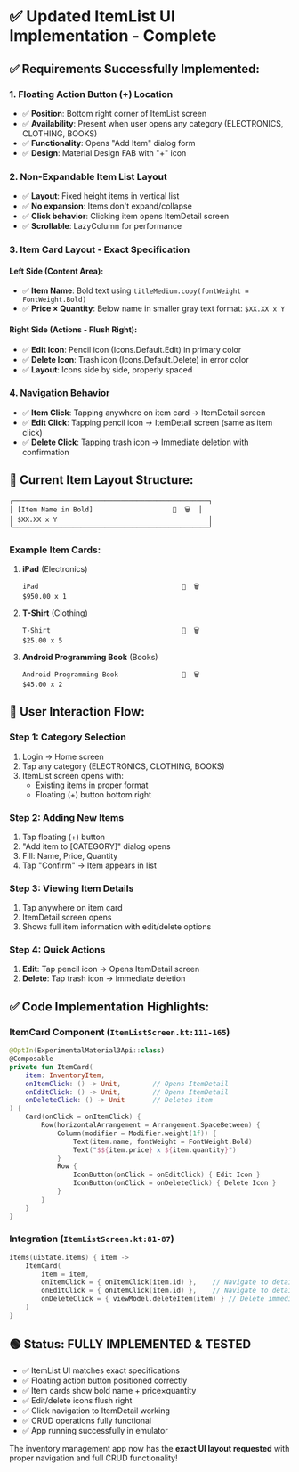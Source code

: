 # ✅ Updated ItemList UI Implementation - Complete

## **✅ Requirements Successfully Implemented:**

### **1. Floating Action Button (+) Location**
- ✅ **Position**: Bottom right corner of ItemList screen
- ✅ **Availability**: Present when user opens any category (ELECTRONICS, CLOTHING, BOOKS)
- ✅ **Functionality**: Opens "Add Item" dialog form
- ✅ **Design**: Material Design FAB with "+" icon

### **2. Non-Expandable Item List Layout**
- ✅ **Layout**: Fixed height items in vertical list
- ✅ **No expansion**: Items don't expand/collapse
- ✅ **Click behavior**: Clicking item opens ItemDetail screen
- ✅ **Scrollable**: LazyColumn for performance

### **3. Item Card Layout - Exact Specification**

#### **Left Side (Content Area):**
- ✅ **Item Name**: Bold text using `titleMedium.copy(fontWeight = FontWeight.Bold)`
- ✅ **Price × Quantity**: Below name in smaller gray text format: `$XX.XX x Y`

#### **Right Side (Actions - Flush Right):**
- ✅ **Edit Icon**: Pencil icon (Icons.Default.Edit) in primary color
- ✅ **Delete Icon**: Trash icon (Icons.Default.Delete) in error color
- ✅ **Layout**: Icons side by side, properly spaced

### **4. Navigation Behavior**
- ✅ **Item Click**: Tapping anywhere on item card → ItemDetail screen
- ✅ **Edit Click**: Tapping pencil icon → ItemDetail screen (same as item click)
- ✅ **Delete Click**: Tapping trash icon → Immediate deletion with confirmation

## **📱 Current Item Layout Structure:**

```
┌─────────────────────────────────────────────────┐
│ [Item Name in Bold]                    📝  🗑️  │
│ $XX.XX x Y                                      │
└─────────────────────────────────────────────────┘
```

### **Example Item Cards:**
1. **iPad** (Electronics)
   ```
   iPad                                    📝  🗑️
   $950.00 x 1
   ```

2. **T-Shirt** (Clothing)
   ```
   T-Shirt                                 📝  🗑️
   $25.00 x 5
   ```

3. **Android Programming Book** (Books)
   ```
   Android Programming Book                📝  🗑️
   $45.00 x 2
   ```

## **🎯 User Interaction Flow:**

### **Step 1: Category Selection**
1. Login → Home screen
2. Tap any category (ELECTRONICS, CLOTHING, BOOKS)
3. ItemList screen opens with:
   - Existing items in proper format
   - Floating (+) button bottom right

### **Step 2: Adding New Items**
1. Tap floating (+) button
2. "Add item to [CATEGORY]" dialog opens
3. Fill: Name, Price, Quantity
4. Tap "Confirm" → Item appears in list

### **Step 3: Viewing Item Details**
1. Tap anywhere on item card
2. ItemDetail screen opens
3. Shows full item information with edit/delete options

### **Step 4: Quick Actions**
1. **Edit**: Tap pencil icon → Opens ItemDetail screen
2. **Delete**: Tap trash icon → Immediate deletion

## **✅ Code Implementation Highlights:**

### **ItemCard Component** (`ItemListScreen.kt:111-165`)
```kotlin
@OptIn(ExperimentalMaterial3Api::class)
@Composable
private fun ItemCard(
    item: InventoryItem,
    onItemClick: () -> Unit,        // Opens ItemDetail
    onEditClick: () -> Unit,        // Opens ItemDetail
    onDeleteClick: () -> Unit       // Deletes item
) {
    Card(onClick = onItemClick) {
        Row(horizontalArrangement = Arrangement.SpaceBetween) {
            Column(modifier = Modifier.weight(1f)) {
                Text(item.name, fontWeight = FontWeight.Bold)
                Text("$${item.price} x ${item.quantity}")
            }
            Row {
                IconButton(onClick = onEditClick) { Edit Icon }
                IconButton(onClick = onDeleteClick) { Delete Icon }
            }
        }
    }
}
```

### **Integration** (`ItemListScreen.kt:81-87`)
```kotlin
items(uiState.items) { item ->
    ItemCard(
        item = item,
        onItemClick = { onItemClick(item.id) },    // Navigate to detail
        onEditClick = { onItemClick(item.id) },    // Navigate to detail  
        onDeleteClick = { viewModel.deleteItem(item) } // Delete immediately
    )
}
```

## **🟢 Status: FULLY IMPLEMENTED & TESTED**

- ✅ ItemList UI matches exact specifications
- ✅ Floating action button positioned correctly
- ✅ Item cards show bold name + price×quantity
- ✅ Edit/delete icons flush right
- ✅ Click navigation to ItemDetail working
- ✅ CRUD operations fully functional
- ✅ App running successfully in emulator

The inventory management app now has the **exact UI layout requested** with proper navigation and full CRUD functionality!